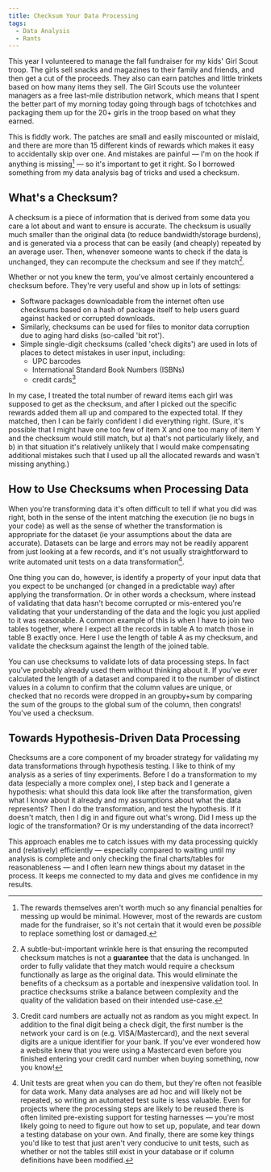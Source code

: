 ```yaml
---
title: Checksum Your Data Processing
tags:
  - Data Analysis
  - Rants
---
```


This year I volunteered to manage the fall fundraiser for my kids' Girl Scout troop.
The girls sell snacks and magazines to their family and friends, and then get a cut of the
proceeds. They also can earn patches and little trinkets based on how many items they sell.
The Girl Scouts use the volunteer managers as a free last-mile distribution network, which
means that I spent the better part of my morning today going through bags of tchotchkes
and packaging them up for the 20+ girls in the troop based on what they earned. 

This is fiddly work. The patches are small and easily miscounted or mislaid, and there
are more than 15 different kinds of rewards which makes it easy to accidentally skip over
one. And mistakes are painful — I'm on the hook if anything is missing[^money] — so it's
important to get it right. So I borrowed something from my data analysis bag of tricks
and used a checksum.

<!--more-->

## What's a Checksum?
A checksum is a piece of information that is derived from some data you care a lot about and want
to ensure is accurate. The checksum is usually much smaller than the original
data (to reduce bandwidth/storage burdens), and is generated via a process that can be easily (and cheaply) repeated by an average user.
Then, whenever someone wants to check if the data is unchanged, they can recompute
the checksum and see if they match[^matching]. 

Whether or not you knew the term, you've almost certainly encountered a checksum before.
They're very useful and show up in lots of settings:

* Software packages downloadable from the internet often use checksums based on a hash of
  package itself to help users guard against hacked or corrupted downloads.
* Similarly, checksums can be used for files to monitor data corruption due to
  aging hard disks (so-called 'bit rot').
* Simple single-digit checksums (called 'check digits') are used in lots of places to detect
  mistakes in user input, including:
   * UPC barcodes
   * International Standard Book Numbers (ISBNs)
   * credit cards[^creditcards]
   
In my case, I treated the total number of reward items each girl was supposed to get as the checksum,
and after I picked out the specific rewards added them all up and compared to the expected total.
If they matched, then I can be fairly confident I did everything right.
(Sure, it's possible that I might have one too few of item X and one too many of item Y and the
checksum would still match, but a) that's not particularly likely, and b) in that situation it's
relatively unlikely that I would make compensating additional mistakes such that I used up all the allocated
rewards and wasn't missing anything.)
   

## How to Use Checksums when Processing Data
When you're transforming data it's often difficult to tell if what you did was right, both in the sense
of the intent matching the execution (ie no bugs in your code) as well as the sense of whether
the transformation is appropriate for the dataset (ie your assumptions about the data are accurate).
Datasets can be large and errors may not be readily apparent from just looking at a few records, and 
it's not usually straightforward to write automated unit tests on a data transformation[^tests].

One thing you can do, however, is identify a property of your input data that you expect to
be unchanged (or changed in a predictable way) after applying the transformation. Or in other words a checksum,
where instead of validating that data hasn't become corrupted or mis-entered you're validating
that your understanding of the data and the logic you just applied to it was reasonable. A common
example of this is when I have to join two tables together, where I expect all the records in
table A to match those in table B exactly once. Here I use the length of table A as my checksum,
and validate the checksum against the length of the joined table.

You can use checksums to validate lots of data processing steps. In fact you've probably already used them without thinking about it.
If you've ever calculated the length of a dataset and compared it to the number of distinct values in a column
to confirm that the column values are unique, or checked that no records were dropped in an groupby+sum by comparing the sum of the groups
 to the global sum of the column, then congrats! You've used a checksum.

## Towards Hypothesis-Driven Data Processing
Checksums are a core component of my broader strategy for validating my data transformations through
hypothesis testing. I like to think of my analysis as a series of tiny experiments. Before I do a transformation to
my data (especially a more complex one), I step back and I generate a hypothesis: what should this
data look like after the transformation, given what I know about it already and my assumptions
about what the data represents? Then I do the transformation, and test the hypothesis. If it doesn't
match, then I dig in and figure out what's wrong. Did I mess up the logic of the transformation?
Or is my understanding of the data incorrect?

This approach enables me to catch issues with my data processing quickly and (relatively) efficiently — especially
compared to waiting until my analysis is complete and only checking the final charts/tables for reasonableness —
and I often learn new things about my dataset in the process. It keeps me connected to my data and gives me confidence
in my results.

[^money]:
    The rewards themselves aren't worth much so any financial penalties for messing up
    would be minimal. However, most of the rewards are custom made for the fundraiser, so it's
    not certain that it would even be _possible_ to replace something lost or damaged. 

[^matching]:
    A subtle-but-important wrinkle here is that ensuring the recomputed checksum matches
    is not a **guarantee** that the data is unchanged. In order to fully validate that they
    match would require a checksum functionally as large as the original data. This would eliminate the
    benefits of a checksum as a portable and inexpensive validation tool. In practice checksums
    strike a balance between complexity and the quality of the validation based on their intended use-case.

[^creditcards]:
    Credit card numbers are actually not as random as you might expect. In addition to the final
    digit being a check digit, the first number is the network your card is on (e.g. VISA/Mastercard),
    and the next several digits are a unique identifier for your bank. If you've ever wondered how
    a website knew that you were using a Mastercard even before you finished entering your credit card
    number when buying something, now you know! 

[^tests]:
    Unit tests are great when you can do them, but they're often not feasible for data work. Many data
    analyses are ad hoc and will likely not be repeated, so writing an automated test suite is less
    valuable. Even for projects where the processing steps are likely to be reused there is often
    limited pre-existing support for testing harnesses — you're most likely going to need to figure out how
    to set up, populate, and tear down a testing database on your own. And finally, there are some key things
    you'd like to test that just aren't very conducive to unit tests, such as whether or not the tables
    still exist in your database or if column definitions have been modified. 